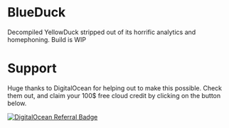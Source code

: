 # BlueDuck
Decompiled YellowDuck stripped out of its horrific analytics and homephoning. Build is WIP

# Support
Huge thanks to DigitalOcean for helping out to make this possible. Check them out, and claim your 100$ free cloud credit by clicking on the button below.

[![DigitalOcean Referral Badge](https://web-platforms.sfo2.cdn.digitaloceanspaces.com/WWW/Badge%201.svg)](https://bit.ly/JCd0R)
